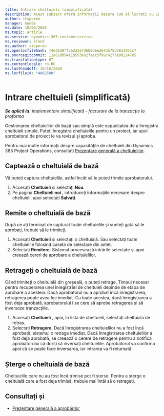 ```yaml
---
title: Intrare cheltuieli (simplificată)
description: Acest subiect oferă informații despre cum să lucrați cu intrarea cheltuielilor într-o implementare simplificată.
author: stsporen
manager: AnnBe
ms.date: 10/06/2020
ms.topic: article
ms.service: dynamics-365-customerservice
ms.reviewer: kfend
ms.author: stsporen
ms.openlocfilehash: 746d5d9ff56222e7d6b9b6e264db75d5814365c7
ms.sourcegitcommit: 11a61db54119503e82faec5f99c4273e8d1247e5
ms.translationtype: HT
ms.contentlocale: ro-RO
ms.lasthandoff: 10/16/2020
ms.locfileid: "4082680"
---
```

# <a name="expense-entry-lite"></a>Intrare cheltuieli (simplificată)

_**Se aplică la:** implementare simplificată - facturare de la tranzacție la proforma_

Gestionarea cheltuielilor de bază sau simplă este capacitatea de a înregistra cheltuieli simple. Puteți înregistra cheltuielile pentru un proiect, iar apoi aprobatorul de proiect le va revizui și aproba.

Pentru mai multe informații despre capacitățile de cheltuieli din Dynamics 365 Project Operations, consultați [Prezentare generală a cheltuielilor](expense-overview.md).

## <a name="capture-a-basic-expense"></a>Captează o cheltuială de bază

Vă puteți captura cheltuielile, astfel încât să le puteți trimite aprobatorului.

1. Accesați **Cheltuieli** și selectați **Nou**.
2. Pe pagina **Cheltuieli noi** , introduceți informațiile necesare despre cheltuieli, apoi selectați **Salvați**.

## <a name="submit-a-basic-expense"></a>Remite o cheltuială de bază

După ce ați terminat de capturat toate cheltuielile și sunteți gata să le aprobați, trebuie să le trimiteți.

1. Accesați **Cheltuieli** și selectați o cheltuială. Sau selectați toate cheltuielile folosind caseta de selectare din antet.
2. Selectați **Remitere**. Sistemul procesează intrările selectate și apoi creează cereri de aprobare a cheltuielilor.

## <a name="recall-a-basic-expense"></a>Retrageți o cheltuială de bază

Când trimiteți o cheltuială din greșeală, o puteți retrage. Timpul necesar pentru recuperarea unei înregistrări de cheltuieli depinde de etapa de aprobare a acesteia.  Dacă aprobatorul nu a aprobat încă înregistrarea, retragerea poate avea loc imediat. Cu toate acestea, dacă înregistrarea a fost deja aprobată, aprobatorului i se cere să aprobe retragerea și să inverseze tranzacțiile.

1. Accesați **Cheltuieli** , apoi, în lista de cheltuieli, selectați cheltuiala de retras.
2. Selectați **Retragere**. Dacă înregistrarea cheltuielilor nu a fost încă aprobată, sistemul o retrage imediat. Dacă înregistrarea cheltuielilor a fost deja aprobată, se creează o cerere de retragere pentru a notifica aprobatorului că doriți să inversați cheltuielile. Aprobatorul va confirma apoi că se poate face inversarea, iar intrarea va fi returnată.

## <a name="delete-a-basic-expense"></a>Șterge o cheltuială de bază

Cheltuielile care nu au fost încă trimise pot fi șterse. Pentru a șterge o cheltuială care a fost deja trimisă, trebuie mai întâi să o retrageți.

## <a name="see-also"></a>Consultați și

- [Prezentare generală a aprobărilor](../approvals/approvals-overview.md)
